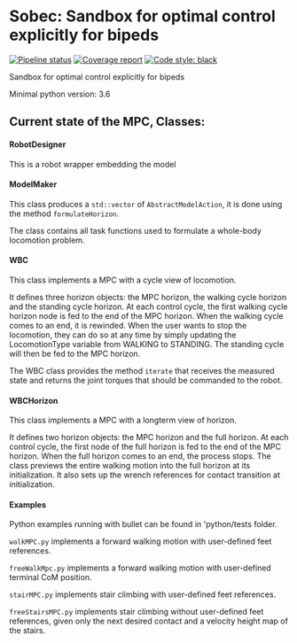 # Sobec: Sandbox for optimal control explicitly for bipeds

[![Pipeline status](https://gitlab.laas.fr/memory-of-motion/sobec/badges/master/pipeline.svg)](https://gitlab.laas.fr/memory-of-motion/sobec/commits/master)
[![Coverage report](https://gitlab.laas.fr/memory-of-motion/sobec/badges/master/coverage.svg?job=doc-coverage)](http://projects.laas.fr/gepetto/doc/memory-of-motion/sobec/master/coverage/)
[![Code style: black](https://img.shields.io/badge/code%20style-black-000000.svg)](https://github.com/psf/black)

Sandbox for optimal control explicitly for bipeds

Minimal python version: 3.6

## Current state of the MPC, Classes:

#### RobotDesigner
This is a robot wrapper embedding the model

#### ModelMaker
This class produces a `std::vector` of `AbstractModelAction`, it is done using the method `formulateHorizon`.

The class contains all task functions used to formulate a whole-body locomotion problem. 

#### WBC
This class implements a MPC with a cycle view of locomotion.

It defines three horizon objects: the MPC horizon, the walking cycle horizon and the standing cycle horizon.
At each control cycle, the first walking cycle horizon node is fed to the end of the MPC horizon. When the walking cycle comes to an end, it is rewinded. 
When the user wants to stop the locomotion, they can do so at any time by simply updating the LocomotionType variable from WALKING to STANDING. 
The standing cycle will then be fed to the MPC horizon.

The WBC class provides the method `iterate` that receives the measured state and returns the joint torques that should be commanded to the robot.  

#### WBCHorizon
This class implements a MPC with a longterm view of horizon.

It defines two horizon objects: the MPC horizon and the full horizon.
At each control cycle, the first node of the full horizon is fed to the end of the MPC horizon. When the full horizon comes to an end, the process stops. 
The class previews the entire walking motion into the full horizon at its initialization. It also sets up the wrench references for contact transition at initialization.

#### Examples

Python examples running with bullet can be found in 'python/tests folder. 

`walkMPC.py` implements a forward walking motion with user-defined feet references.

`freeWalkMpc.py` implements a forward walking motion with user-defined terminal CoM position.

`stairMPC.py` implements stair climbing with user-defined feet references.

`freeStairsMPC.py` implements stair climbing without user-defined feet references, given only the next desired contact and a velocity height map of the stairs. 
